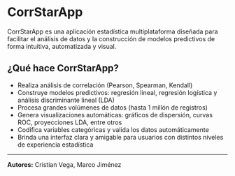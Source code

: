 # CorrStarApp

CorrStarApp es una aplicación estadística multiplataforma diseñada para facilitar el análisis de datos y la construcción de modelos predictivos de forma intuitiva, automatizada y visual.

## ¿Qué hace CorrStarApp?

- Realiza análisis de correlación (Pearson, Spearman, Kendall)  
- Construye modelos predictivos: regresión lineal, regresión logística y análisis discriminante lineal (LDA)  
- Procesa grandes volúmenes de datos (hasta 1 millón de registros)  
- Genera visualizaciones automáticas: gráficos de dispersión, curvas ROC, proyecciones LDA, entre otros  
- Codifica variables categóricas y valida los datos automáticamente  
- Brinda una interfaz clara y amigable para usuarios con distintos niveles de experiencia estadística

---

**Autores:** Cristian Vega, Marco Jiménez
